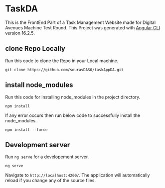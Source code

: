 # TaskDA

This is the FrontEnd Part of a Task Management Website made for Digital Avenues Machine Test Round.
This Project was generated with [Angular CLI](https://github.com/angular/angular-cli) version 16.2.5.

## clone Repo Locally

Run this code to clone the Repo in your Local machine.

```
git clone https://github.com/souravDAS0/taskAppDA.git
```

## install node_modules

Run this code for installing node_modules in the project directory.

```
npm install
```

If any error occurs then run below code to successfully install the node_modules.

```
npm install --force
```

## Development server

Run `ng serve` for a developement server.

```
ng serve
```

Navigate to `http://localhost:4200/`. The application will automatically reload if you change any of the source files.
